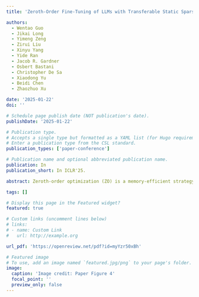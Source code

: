 ```yaml
---
title: 'Zeroth-Order Fine-Tuning of LLMs with Transferable Static Sparsity'

authors:
  - Wentao Guo
  - Jikai Long
  - Yimeng Zeng
  - Zirui Liu
  - Xinyu Yang
  - Yide Ran
  - Jacob R. Gardner
  - Osbert Bastani
  - Christopher De Sa
  - Xiaodong Yu
  - Beidi Chen
  - Zhaozhuo Xu

date: '2025-01-22'
doi: ''

# Schedule page publish date (NOT publication's date).
publishDate: '2025-01-22'

# Publication type.
# Accepts a single type but formatted as a YAML list (for Hugo requirements).
# Enter a publication type from the CSL standard.
publication_types: ['paper-conference']

# Publication name and optional abbreviated publication name.
publication: In 
publication_short: In ICLR'25.

abstract: Zeroth-order optimization (ZO) is a memory-efficient strategy for fine-tuning Large Language Models using only forward passes. However, applying ZO fine-tuning in memory-constrained settings such as mobile phones and laptops remains challenging since these settings often involve weight quantization, while ZO requires full-precision perturbation and update. In this study, we address this limitation by combining static sparse ZO fine-tuning with quantization. Our approach transfers a small, static subset (0.1%) of "sensitive" parameters from pre-training to downstream tasks, focusing fine-tuning on this sparse set of parameters. The remaining untuned parameters are quantized, reducing memory demands. Our proposed workflow enables efficient ZO fine-tuning of an Llama2-7B model on a GPU device with less than 8GB of memory while outperforming full model ZO fine-tuning performance and in-context learning.

tags: []

# Display this page in the Featured widget?
featured: true

# Custom links (uncomment lines below)
# links:
# - name: Custom Link
#   url: http://example.org

url_pdf: 'https://openreview.net/pdf?id=myYzr50xBh'

# Featured image
# To use, add an image named `featured.jpg/png` to your page's folder.
image:
  caption: 'Image credit: Paper Figure 4'
  focal_point: ''
  preview_only: false
---
```

